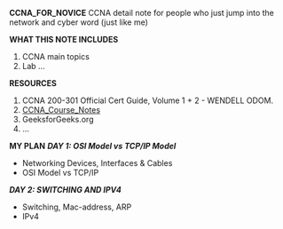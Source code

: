 **CCNA_FOR_NOVICE**
CCNA detail note for people who just jump into the network and cyber word (just like me)

**WHAT THIS NOTE INCLUDES**
1. CCNA main topics
2. Lab
...

**RESOURCES**
1. CCNA 200-301 Official Cert Guide, Volume 1 + 2 -  WENDELL ODOM. 
2. [CCNA_Course_Notes](https://github.com/psaumur/CCNA_Course_Notes)
3. GeeksforGeeks.org
4. ...

**MY PLAN**
_**DAY 1: OSI Model vs TCP/IP Model**_
- Networking Devices, Interfaces & Cables
- OSI Model vs TCP/IP

_**DAY 2: SWITCHING AND IPV4**_
- Switching, Mac-address, ARP
- IPv4
